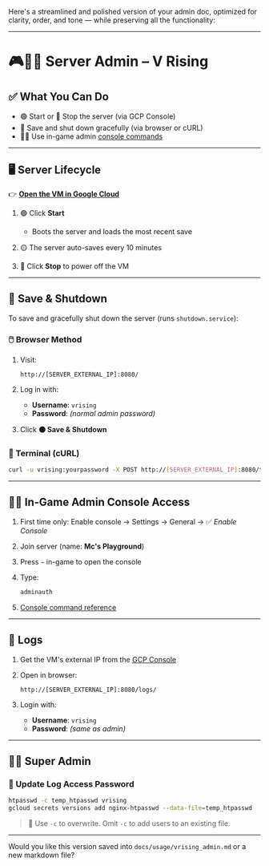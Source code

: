 Here's a streamlined and polished version of your admin doc, optimized for clarity, order, and tone — while preserving all the functionality:

---

# 🎮🧛‍♂️ Server Admin – V Rising

## ✅ What You Can Do

* 🟢 Start or 🔴 Stop the server (via GCP Console)
* 💾 Save and shut down gracefully (via browser or cURL)
* 🧙‍♂️ Use in-game admin [console commands](https://vrising.fandom.com/wiki/Console)

---

## 🖥️ Server Lifecycle

👉 [**Open the VM in Google Cloud**](https://console.cloud.google.com/compute/instancesDetail/zones/us-west1-b/instances/europa?project=europan-world)

1. 🟢 Click **Start**

   * Boots the server and loads the most recent save
2. 🟡 The server auto-saves every 10 minutes
3. 🔴 Click **Stop** to power off the VM

---

## 💾 Save & Shutdown

To save and gracefully shut down the server (runs `shutdown.service`):

### 🖱️ Browser Method

1. Visit:

   ```
   http://[SERVER_EXTERNAL_IP]:8080/
   ```
2. Log in with:

   * **Username**: `vrising`
   * **Password**: *(normal admin password)*
3. Click **🟠 Save & Shutdown**

### 🔁 Terminal (cURL)

```bash
curl -u vrising:yourpassword -X POST http://[SERVER_EXTERNAL_IP]:8080/trigger-shutdown
```

---

## 🧙‍♂️ In-Game Admin Console Access

1. First time only:
   Enable console → Settings → General → ✅ *Enable Console*

2. Join server (name: **Mc's Playground**)

3. Press `~` in-game to open the console

4. Type:

   ```bash
   adminauth
   ```

5. [Console command reference](https://vrising.fandom.com/wiki/Console)

---

## 📜 Logs

1. Get the VM's external IP from the [GCP Console](https://console.cloud.google.com/compute/instancesDetail/zones/us-west1-b/instances/europa?project=europan-world)
2. Open in browser:

   ```
   http://[SERVER_EXTERNAL_IP]:8080/logs/
   ```
3. Login with:

   * **Username**: `vrising`
   * **Password**: *(same as admin)*

---

## 🦸‍♂️ Super Admin

### 🔐 Update Log Access Password

```bash
htpasswd -c temp_htpasswd vrising
gcloud secrets versions add nginx-htpasswd --data-file=temp_htpasswd
```

> 📝 Use `-c` to overwrite. Omit `-c` to add users to an existing file.

---

Would you like this version saved into `docs/usage/vrising_admin.md` or a new markdown file?
